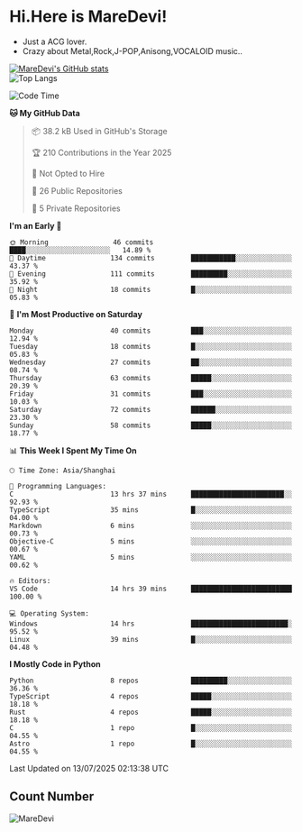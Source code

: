 # Hi.Here is MareDevi!

- Just a ACG lover.
- Crazy about Metal,Rock,J-POP,Anisong,VOCALOID music..

[![MareDevi's GitHub stats](https://github-readme-stats.vercel.app/api?username=MareDevi&show_icons=true&theme=algolia)](https://github.com/anuraghazra/github-readme-stats)  
![Top Langs](https://github-readme-stats.vercel.app/api/top-langs/?username=MareDevi&layout=compact&theme=algolia)

<!--START_SECTION:waka-->
![Code Time](http://img.shields.io/badge/Code%20Time-268%20hrs%2031%20mins-blue)

**🐱 My GitHub Data** 

> 📦 38.2 kB Used in GitHub's Storage 
 > 
> 🏆 210 Contributions in the Year 2025
 > 
> 🚫 Not Opted to Hire
 > 
> 📜 26 Public Repositories 
 > 
> 🔑 5 Private Repositories 
 > 
**I'm an Early 🐤** 

```text
🌞 Morning                46 commits          ████░░░░░░░░░░░░░░░░░░░░░   14.89 % 
🌆 Daytime                134 commits         ███████████░░░░░░░░░░░░░░   43.37 % 
🌃 Evening                111 commits         █████████░░░░░░░░░░░░░░░░   35.92 % 
🌙 Night                  18 commits          █░░░░░░░░░░░░░░░░░░░░░░░░   05.83 % 
```
📅 **I'm Most Productive on Saturday** 

```text
Monday                   40 commits          ███░░░░░░░░░░░░░░░░░░░░░░   12.94 % 
Tuesday                  18 commits          █░░░░░░░░░░░░░░░░░░░░░░░░   05.83 % 
Wednesday                27 commits          ██░░░░░░░░░░░░░░░░░░░░░░░   08.74 % 
Thursday                 63 commits          █████░░░░░░░░░░░░░░░░░░░░   20.39 % 
Friday                   31 commits          ███░░░░░░░░░░░░░░░░░░░░░░   10.03 % 
Saturday                 72 commits          ██████░░░░░░░░░░░░░░░░░░░   23.30 % 
Sunday                   58 commits          █████░░░░░░░░░░░░░░░░░░░░   18.77 % 
```


📊 **This Week I Spent My Time On** 

```text
🕑︎ Time Zone: Asia/Shanghai

💬 Programming Languages: 
C                        13 hrs 37 mins      ███████████████████████░░   92.93 % 
TypeScript               35 mins             █░░░░░░░░░░░░░░░░░░░░░░░░   04.00 % 
Markdown                 6 mins              ░░░░░░░░░░░░░░░░░░░░░░░░░   00.73 % 
Objective-C              5 mins              ░░░░░░░░░░░░░░░░░░░░░░░░░   00.67 % 
YAML                     5 mins              ░░░░░░░░░░░░░░░░░░░░░░░░░   00.62 % 

🔥 Editors: 
VS Code                  14 hrs 39 mins      █████████████████████████   100.00 % 

💻 Operating System: 
Windows                  14 hrs              ████████████████████████░   95.52 % 
Linux                    39 mins             █░░░░░░░░░░░░░░░░░░░░░░░░   04.48 % 
```

**I Mostly Code in Python** 

```text
Python                   8 repos             █████████░░░░░░░░░░░░░░░░   36.36 % 
TypeScript               4 repos             █████░░░░░░░░░░░░░░░░░░░░   18.18 % 
Rust                     4 repos             █████░░░░░░░░░░░░░░░░░░░░   18.18 % 
C                        1 repo              █░░░░░░░░░░░░░░░░░░░░░░░░   04.55 % 
Astro                    1 repo              █░░░░░░░░░░░░░░░░░░░░░░░░   04.55 % 
```




 Last Updated on 13/07/2025 02:13:38 UTC
<!--END_SECTION:waka-->

## Count Number
![MareDevi](https://count.getloli.com/get/@maredevi?theme=moebooru-h)  

<!---
MareDevi/MareDevi is a ✨ special ✨ repository because its `README.md` (this file) appears on your GitHub profile.
You can click the Preview link to take a look at your changes.
--->
